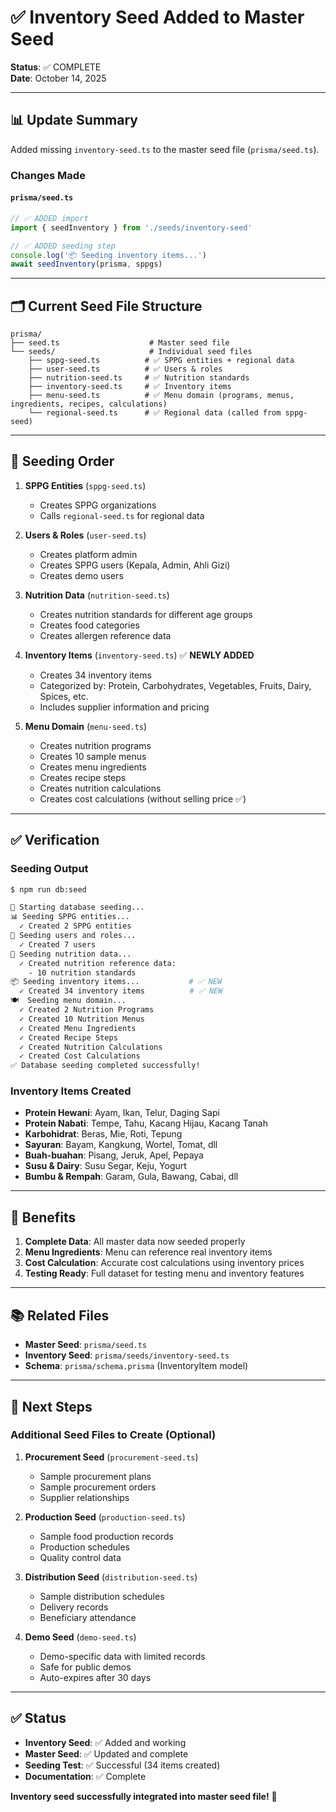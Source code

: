 # ✅ Inventory Seed Added to Master Seed

**Status**: ✅ COMPLETE  
**Date**: October 14, 2025

---

## 📊 Update Summary

Added missing `inventory-seed.ts` to the master seed file (`prisma/seed.ts`).

### Changes Made

#### `prisma/seed.ts`
```typescript
// ✅ ADDED import
import { seedInventory } from './seeds/inventory-seed'

// ✅ ADDED seeding step
console.log('📦 Seeding inventory items...')
await seedInventory(prisma, sppgs)
```

---

## 🗂️ Current Seed File Structure

```
prisma/
├── seed.ts                    # Master seed file
└── seeds/                     # Individual seed files
    ├── sppg-seed.ts          # ✅ SPPG entities + regional data
    ├── user-seed.ts          # ✅ Users & roles
    ├── nutrition-seed.ts     # ✅ Nutrition standards
    ├── inventory-seed.ts     # ✅ Inventory items
    ├── menu-seed.ts          # ✅ Menu domain (programs, menus, ingredients, recipes, calculations)
    └── regional-seed.ts      # ✅ Regional data (called from sppg-seed)
```

---

## 🔄 Seeding Order

1. **SPPG Entities** (`sppg-seed.ts`)
   - Creates SPPG organizations
   - Calls `regional-seed.ts` for regional data
   
2. **Users & Roles** (`user-seed.ts`)
   - Creates platform admin
   - Creates SPPG users (Kepala, Admin, Ahli Gizi)
   - Creates demo users

3. **Nutrition Data** (`nutrition-seed.ts`)
   - Creates nutrition standards for different age groups
   - Creates food categories
   - Creates allergen reference data

4. **Inventory Items** (`inventory-seed.ts`) ✅ **NEWLY ADDED**
   - Creates 34 inventory items
   - Categorized by: Protein, Carbohydrates, Vegetables, Fruits, Dairy, Spices, etc.
   - Includes supplier information and pricing

5. **Menu Domain** (`menu-seed.ts`)
   - Creates nutrition programs
   - Creates 10 sample menus
   - Creates menu ingredients
   - Creates recipe steps
   - Creates nutrition calculations
   - Creates cost calculations (without selling price ✅)

---

## ✅ Verification

### Seeding Output
```bash
$ npm run db:seed

🌱 Starting database seeding...
📊 Seeding SPPG entities...
  ✓ Created 2 SPPG entities
👥 Seeding users and roles...
  ✓ Created 7 users
🥗 Seeding nutrition data...
  ✓ Created nutrition reference data:
    - 10 nutrition standards
📦 Seeding inventory items...           # ✅ NEW
  ✓ Created 34 inventory items          # ✅ NEW
🍽️  Seeding menu domain...
  ✓ Created 2 Nutrition Programs
  ✓ Created 10 Nutrition Menus
  ✓ Created Menu Ingredients
  ✓ Created Recipe Steps
  ✓ Created Nutrition Calculations
  ✓ Created Cost Calculations
✅ Database seeding completed successfully!
```

### Inventory Items Created
- **Protein Hewani**: Ayam, Ikan, Telur, Daging Sapi
- **Protein Nabati**: Tempe, Tahu, Kacang Hijau, Kacang Tanah
- **Karbohidrat**: Beras, Mie, Roti, Tepung
- **Sayuran**: Bayam, Kangkung, Wortel, Tomat, dll
- **Buah-buahan**: Pisang, Jeruk, Apel, Pepaya
- **Susu & Dairy**: Susu Segar, Keju, Yogurt
- **Bumbu & Rempah**: Garam, Gula, Bawang, Cabai, dll

---

## 🎯 Benefits

1. **Complete Data**: All master data now seeded properly
2. **Menu Ingredients**: Menu can reference real inventory items
3. **Cost Calculation**: Accurate cost calculations using inventory prices
4. **Testing Ready**: Full dataset for testing menu and inventory features

---

## 📚 Related Files

- **Master Seed**: `prisma/seed.ts`
- **Inventory Seed**: `prisma/seeds/inventory-seed.ts`
- **Schema**: `prisma/schema.prisma` (InventoryItem model)

---

## 🚀 Next Steps

### Additional Seed Files to Create (Optional)

1. **Procurement Seed** (`procurement-seed.ts`)
   - Sample procurement plans
   - Sample procurement orders
   - Supplier relationships

2. **Production Seed** (`production-seed.ts`)
   - Sample food production records
   - Production schedules
   - Quality control data

3. **Distribution Seed** (`distribution-seed.ts`)
   - Sample distribution schedules
   - Delivery records
   - Beneficiary attendance

4. **Demo Seed** (`demo-seed.ts`)
   - Demo-specific data with limited records
   - Safe for public demos
   - Auto-expires after 30 days

---

## ✅ Status

- **Inventory Seed**: ✅ Added and working
- **Master Seed**: ✅ Updated and complete
- **Seeding Test**: ✅ Successful (34 items created)
- **Documentation**: ✅ Complete

**Inventory seed successfully integrated into master seed file!** 🎉
